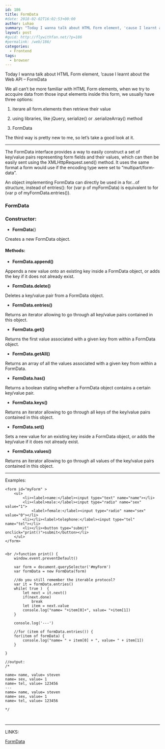 ```yaml
---
id: 186
title: FormData
#date: 2018-02-02T16:02:53+00:00
author: Luhao
summary: "Today I wanna talk about HTML Form element, 'cause I learnt about the Web API - FormData"
layout: post
#guid: http://flywithfan.net/?p=186
#permalink: /web/186/
categories:
  - Frontend
tags:
  - browser
---
```

Today I wanna talk about HTML Form element, &#8217;cause I learnt about the Web API &#8211; FormData

We all can&#8217;t be more familiar with HTML Form elements, when we try to accquire data from those input elements inside this form, we usually have three options:

  1. iterare all form.elements then retrieve their value</p> 
  2. using libraries, like jQuery, serialize() or .serializeArray() method

  3. FormData

The third way is pretty new to me, so let&#8217;s take a good look at it.

* * *

The FormData interface provides a way to easily construct a set of key/value pairs representing form fields and their values, which can then be easily sent using the XMLHttpRequest.send() method. It uses the same format a form would use if the encoding type were set to &#8220;multipart/form-data&#8221;.

An object implementing FormData can directly be used in a for&#8230;of structure, instead of entries(): for (var p of myFormData) is equivalent to for (var p of myFormData.entries()).

### FormData

### Constructor:

  * **FormData**()

Creates a new FormData object.

#### Methods:

  * **FormData.append()**

Appends a new value onto an existing key inside a FormData object, or adds the key if it does not already exist.

  * **FormData.delete()**

Deletes a key/value pair from a FormData object.

  * **FormData.entries()**

Returns an iterator allowing to go through all key/value pairs contained in this object.

  * **FormData.get()**

Returns the first value associated with a given key from within a FormData object.

  * **FormData.getAll()**

Returns an array of all the values associated with a given key from within a FormData.

  * **FormData.has()**

Returns a boolean stating whether a FormData object contains a certain key/value pair.

  * **FormData.keys()**

Returns an iterator allowing to go through all keys of the key/value pairs contained in this object.

  * **FormData.set()**

Sets a new value for an existing key inside a FormData object, or adds the key/value if it does not already exist.

  * **FormData.values()**

Returns an iterator allowing to go through all values of the key/value pairs contained in this object.

* * *

Examples:

<pre class="line-numbers prism-highlight" data-start="1"><code class="language-html">&lt;form id="myForm" &gt;
    &lt;ul&gt;
        &lt;li&gt;&lt;label&gt;name:&lt;/label&gt;&lt;input type="text" name="name"&gt;&lt;/li&gt;
        &lt;li&gt;&lt;label&gt;male:&lt;/label&gt;&lt;input type="radio" name="sex" value="1"&gt;
            &lt;label&gt;female:&lt;/label&gt;&lt;input type="radio" name="sex" value="0"&gt;&lt;/li&gt;
        &lt;li&gt;&lt;/li&gt;&lt;label&gt;telephone:&lt;/label&gt;&lt;input type="tel" name="tel"&gt;&lt;/li&gt;
        &lt;li&gt;&lt;/li&gt;&lt;button type="submit" onclick="print()"&gt;submit&lt;/button&gt;&lt;/li&gt;
    &lt;/ul&gt;
&lt;/form&gt;

</code></pre>

<pre class="line-numbers prism-highlight" data-start="1"><code class="language-javascript">&lt;br />function print() {
    window.event.preventDefault()

    var form = document.querySelector('#myForm')
    var formData = new FormData(form)

    //do you still remember the iterable protocol?
    var it = formData.entries()
    while( true )  {
        let next = it.next()
        if(next.done)
            break
        let item = next.value
        console.log("name= "+item[0]+", value= "+item[1])   
    }

    console.log('---')

    //for (item of formData.entries()) {
    for(item of formData) {
        console.log("name= " + item[0] + ", value= " + item[1])   
    }

}

//output:
/*

name= name, value= steven
name= sex, value= 1
name= tel, value= 123456
---
name= name, value= steven
name= sex, value= 1
name= tel, value= 123456

*/


</code></pre>

* * *

LINKS:
  
[FormData](https://developer.mozilla.org/en-US/docs/Web/API/FormData)